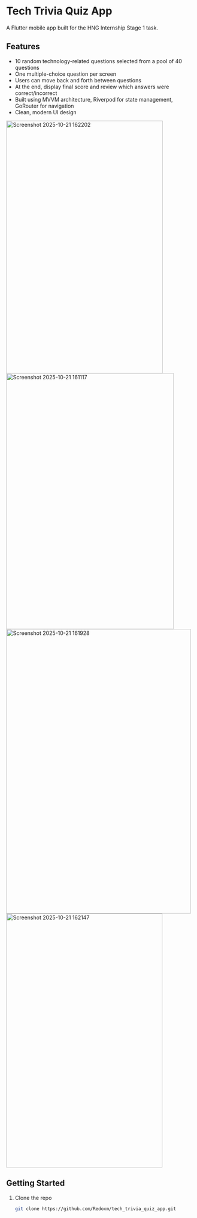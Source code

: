 # Tech Trivia Quiz App

A Flutter mobile app built for the HNG Internship Stage 1 task.

## Features
- 10 random technology-related questions selected from a pool of 40 questions  
- One multiple-choice question per screen  
- Users can move back and forth between questions  
- At the end, display final score and review which answers were correct/incorrect  
- Built using MVVM architecture, Riverpod for state management, GoRouter for navigation  
- Clean, modern UI design

<img width="418" height="672" alt="Screenshot 2025-10-21 162202" src="https://github.com/user-attachments/assets/1a8dd091-b950-4b87-bd82-d2889224faf0" />
<img width="447" height="681" alt="Screenshot 2025-10-21 161117" src="https://github.com/user-attachments/assets/c208a329-2d19-46a6-8715-03f416004674" />
<img width="493" height="757" alt="Screenshot 2025-10-21 161928" src="https://github.com/user-attachments/assets/acec5327-844c-4a7b-ab2d-8a4704fd7928" />
<img width="417" height="676" alt="Screenshot 2025-10-21 162147" src="https://github.com/user-attachments/assets/78bfcde1-7081-4b9c-814d-cc0f4504d943" />


## Getting Started
1. Clone the repo  
   ```bash
   git clone https://github.com/Redoxm/tech_trivia_quiz_app.git
